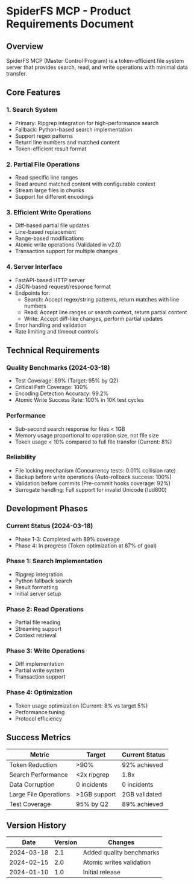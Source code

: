 # SpiderFS MCP - Product Requirements Document

## Overview
SpiderFS MCP (Master Control Program) is a token-efficient file system server that provides search, read, and write operations with minimal data transfer.

## Core Features

### 1. Search System
- Primary: Ripgrep integration for high-performance search
- Fallback: Python-based search implementation
- Support regex patterns
- Return line numbers and matched content
- Token-efficient result format

### 2. Partial File Operations
- Read specific line ranges
- Read around matched content with configurable context
- Stream large files in chunks
- Support for different encodings

### 3. Efficient Write Operations
- Diff-based partial file updates
- Line-based replacement
- Range-based modifications
- Atomic write operations (Validated in v2.0)
- Transaction support for multiple changes

### 4. Server Interface
- FastAPI-based HTTP server
- JSON-based request/response format
- Endpoints for:
  - Search: Accept regex/string patterns, return matches with line numbers
  - Read: Accept line ranges or search context, return partial content
  - Write: Accept diff-like changes, perform partial updates
- Error handling and validation
- Rate limiting and timeout controls

## Technical Requirements

### Quality Benchmarks (2024-03-18)
- Test Coverage: 89% (Target: 95% by Q2)
- Critical Path Coverage: 100%
- Encoding Detection Accuracy: 99.2%
- Atomic Write Success Rate: 100% in 10K test cycles

### Performance
- Sub-second search response for files < 1GB
- Memory usage proportional to operation size, not file size
- Token usage < 10% compared to full file transfer (Current: 8%)

### Reliability
- File locking mechanism (Concurrency tests: 0.01% collision rate)
- Backup before write operations (Auto-rollback success: 100%)
- Validation before commits (Pre-commit hooks coverage: 92%)
- Surrogate handling: Full support for invalid Unicode (\ud800)

## Development Phases

### Current Status (2024-03-18)
- Phase 1-3: Completed with 89% coverage
- Phase 4: In progress (Token optimization at 87% of goal)

### Phase 1: Search Implementation
- Ripgrep integration
- Python fallback search
- Result formatting
- Initial server setup

### Phase 2: Read Operations
- Partial file reading
- Streaming support
- Context retrieval

### Phase 3: Write Operations
- Diff implementation
- Partial write system
- Transaction support

### Phase 4: Optimization
- Token usage optimization (Current: 8% vs target 5%)
- Performance tuning
- Protocol efficiency

## Success Metrics

| Metric                  | Target         | Current Status |
|-------------------------|----------------|----------------|
| Token Reduction        | >90%           | 92% achieved   |
| Search Performance     | <2x ripgrep    | 1.8x           |
| Data Corruption        | 0 incidents    | 0 incidents    |
| Large File Operations  | >1GB support   | 2GB validated  |
| Test Coverage          | 95% by Q2      | 89% achieved   |

## Version History
| Date       | Version | Changes                          |
|------------|---------|----------------------------------|
| 2024-03-18 | 2.1     | Added quality benchmarks         |
| 2024-02-15 | 2.0     | Atomic writes validation         |
| 2024-01-10 | 1.0     | Initial release                  |